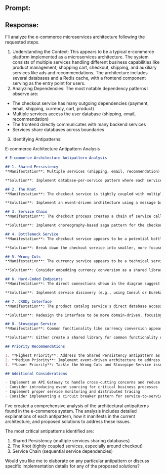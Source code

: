 ## Prompt:


## Response:
I'll analyze the e-commerce microservices architecture following the requested steps.

1.  Understanding the Context: This appears to be a typical e-commerce platform implemented as a microservices architecture. The system consists of multiple services handling different business capabilities like product management, shopping cart, checkout, shipping, and auxiliary services like ads and recommendations. The architecture includes several databases and a Redis cache, with a frontend component serving as the entry point for users.
2.  Analyzing Dependencies: The most notable dependency patterns I observe are:

*   The checkout service has many outgoing dependencies (payment, email, shipping, currency, cart, product)
*   Multiple services access the user database (shipping, email, recommendation)
*   The frontend directly communicates with many backend services
*   Services share databases across boundaries

3.  Identifying Antipatterns:

E-commerce Architecture Antipattern Analysis
```md
# E-commerce Architecture Antipattern Analysis

## 1. Shared Persistency
**Manifestation**: Multiple services (shipping, email, recommendation) share access to the user_database. Similarly, checkout and payment services both access the order_database.

**Solution**: Implement database-per-service pattern where each service owns its data. Use event-driven architecture to synchronize data across services. Each service should maintain its own view of the data it needs, updated through events.

## 2. The Knot
**Manifestation**: The checkout service is tightly coupled with multiple other services (payment, email, shipping, currency, cart, product) through direct point-to-point integration.

**Solution**: Implement an event-driven architecture using a message broker. Break down the checkout process into smaller, more manageable steps that communicate through events. This would reduce direct dependencies and allow for better scalability.

## 3. Service Chain
**Manifestation**: The checkout process creates a chain of service calls (checkout → payment → email → shipping) which could lead to cascading failures and performance issues.

**Solution**: Implement choreography-based saga pattern for the checkout process. Each service publishes domain events that trigger the next step in the process, making the system more resilient and maintainable.

## 4. Bottleneck Service
**Manifestation**: The checkout service appears to be a potential bottleneck as it coordinates multiple crucial business operations and is a single point of failure.

**Solution**: Break down the checkout service into smaller, more focused services. Implement circuit breakers and bulkhead patterns to prevent cascade failures. Consider using async processing where possible.

## 5. Wrong Cuts
**Manifestation**: The currency service appears to be a technical service rather than being aligned with business capabilities, as it's used by both frontend and checkout services.

**Solution**: Consider embedding currency conversion as a shared library or integrating it into the services that need it, rather than having it as a separate service.

## 6. Hard-Coded Endpoints
**Manifestation**: The direct connections shown in the diagram suggest possible hardcoded service-to-service communication.

**Solution**: Implement service discovery (e.g., using Consul or Eureka) and API gateway patterns. This would provide dynamic service location and better request routing.

## 7. CRUDy Interface
**Manifestation**: The product catalog service's direct database access pattern suggests a possible CRUD-based interface design.

**Solution**: Redesign the interface to be more domain-driven, focusing on business operations rather than data operations. Implement Command Query Responsibility Segregation (CQRS) to separate read and write operations.

## 8. Stovepipe Service
**Manifestation**: Common functionality like currency conversion appears to be duplicated across services (used by both frontend and checkout).

**Solution**: Either create a shared library for common functionality or implement it as a properly designed common service with clear boundaries and responsibilities.

## Priority Recommendations

1. **Highest Priority**: Address the Shared Persistency antipattern as it poses the biggest risk to system maintainability and scalability.
2. **Medium Priority**: Implement event-driven architecture to address The Knot and Service Chain antipatterns.
3. **Lower Priority**: Tackle the Wrong Cuts and Stovepipe Service issues through refactoring.

## Additional Considerations

- Implement an API Gateway to handle cross-cutting concerns and reduce direct client-to-service communication
- Consider introducing event sourcing for critical business processes
- Implement proper service monitoring and distributed tracing
- Consider implementing a circuit breaker pattern for service-to-service communication
```

I've created a comprehensive analysis of the architectural antipatterns found in the e-commerce system. The analysis includes detailed explanations of each antipattern, how it manifests in the current architecture, and proposed solutions to address these issues.

The most critical antipatterns identified are:

1.  Shared Persistency (multiple services sharing databases)
2.  The Knot (tightly coupled services, especially around checkout)
3.  Service Chain (sequential service dependencies)

Would you like me to elaborate on any particular antipattern or discuss specific implementation details for any of the proposed solutions?

